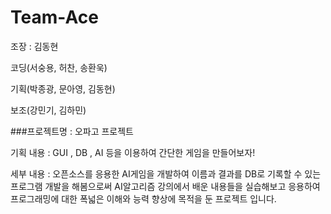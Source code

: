 # Team-Ace

조장 : 김동현

코딩(서숭용, 허찬, 송환욱) 

기획(박종광, 문아영, 김동현) 

보조(강민기, 김하민)


###프로젝트명 : 오파고 프로젝트

기획 내용 : GUI , DB , AI 등을 이용하여 간단한 게임을 만들어보자! 

세부 내용 : 오픈소스를 응용한 AI게임을 개발하여 이름과 결과를 DB로 기록할 수 있는 프로그램 개발을 해봄으로써 
           AI알고리즘 강의에서 배운 내용들을 실습해보고 응용하여 프로그래밍에 대한 폭넓은 이해와 능력 향상에 
           목적을 둔 프로젝트 입니다. 
